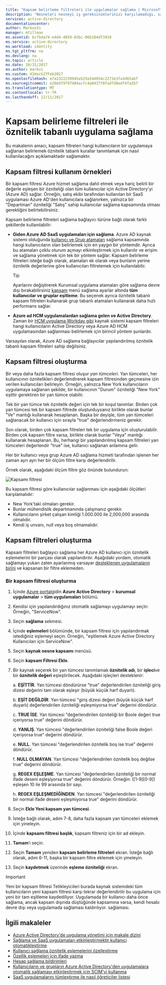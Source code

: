 ```yaml
---
title: "Kapsam belirleme filtreleri ile uygulamalar sağlama | Microsoft Docs"
description: "Nesneleri nesneyi iş gereksinimlerinizi karşılamadığı, sağlanan otomatik kullanıcı sağlamayı destekleyen uygulamalarda önlemek için kapsam filtreleri kullanmayı öğrenin."
services: active-directory
documentationcenter: 
author: MarkusVi
manager: mtillman
ms.assetid: bcfbda74-e4d4-4859-83bc-06b104df3918
ms.service: active-directory
ms.workload: identity
ms.tgt_pltfrm: na
ms.devlang: na
ms.topic: article
ms.date: 10/31/2017
ms.author: markvi
ms.custom: H1Hack27Feb2017
ms.openlocfilehash: e7a2322239945a529a544054c2273e37a3d65abf
ms.sourcegitcommit: e266df9f97d04acfc4a843770fadfd8edf4fa2b7
ms.translationtype: MT
ms.contentlocale: tr-TR
ms.lasthandoff: 12/11/2017
---
```

# <a name="attribute-based-application-provisioning-with-scoping-filters"></a>Kapsam belirleme filtreleri ile öznitelik tabanlı uygulama sağlama
Bu makalenin amacı, kapsam filtreleri hangi kullanıcıların bir uygulamaya sağlanan belirlemek öznitelik tabanlı kurallar tanımlamak için nasıl kullanılacağını açıklamaktadır sağlamaktır.

## <a name="scoping-filter-use-cases"></a>Kapsam filtresi kullanım örnekleri

Bir kapsam filtresi Azure hizmet sağlama dahil etmek veya hariç belirli bir değerle eşleşen bir özniteliği olan tüm kullanıcılar için Active Directory'yi (Azure AD) sağlar. Örneğin, satış ekibi tarafından kullanılan bir SaaS uygulaması Azure AD'den kullanıcılara sağlanırken, yalnızca bir "Departman" özniteliği "Satış" sahip kullanıcılar sağlama kapsamında olması gerektiğini belirtebilirsiniz.

Kapsam belirleme filtreleri sağlama bağlayıcı türüne bağlı olarak farklı şekillerde kullanılabilir:

* **Giden Azure AD SaaS uygulamaları için sağlama**. Azure AD kaynak sistemi olduğunda [kullanıcı ve Grup atamaları](active-directory-coreapps-assign-user-azure-portal.md) sağlama kapsamında hangi kullanıcıların olan belirlemek için en yaygın bir yöntemdir. Ayrıca bu atamaları çoklu oturum açmayı etkinleştirmek için kullanılır ve erişim ve sağlama yönetmek için tek bir yöntem sağlar. Kapsam belirleme filtreleri isteğe bağlı olarak, atamaları ek olarak veya bunların yerine öznitelik değerlerine göre kullanıcıları filtrelemek için kullanılabilir.

    >[!TIP]
    > Ayarlarını değiştirerek Kurumsal uygulama atamaları göre sağlama devre dışı bırakabilirsiniz [kapsam](active-directory-saas-app-provisioning.md#how-do-i-set-up-automatic-provisioning-to-an-application) menü sağlama ayarlar altında **tüm kullanıcılar ve gruplar eşitleme**. Bu seçenek ayrıca öznitelik tabanlı kapsam filtreleri kullanarak grup tabanlı atamaları kullanarak daha hızlı performans sağlar.  

* **Azure ad HCM uygulamalardan sağlama gelen ve Active Directory**. Zaman bir [HCM uygulama Workday gibi](active-directory-saas-workday-tutorial.md) kaynak sistemi kapsam filtreleri hangi kullanıcıların Active Directory veya Azure AD HCM uygulamasından sağlanması belirlemek için birincil yöntem şunlardır.

Varsayılan olarak, Azure AD sağlama bağlayıcılar yapılandırılmış öznitelik tabanlı kapsam filtreleri sahip değilsiniz. 

## <a name="scoping-filter-construction"></a>Kapsam filtresi oluşturma

Bir veya daha fazla kapsam filtresi oluşur *yan tümceleri*. Yan tümceleri, her kullanıcının öznitelikleri değerlendirerek kapsam filtresinden geçmesine izin verilen kullanıcıları belirleyin. Örneğin, yalnızca New York kullanıcıların uygulamaya sağlanan şekilde, bir kullanıcının "Durum" özniteliği "New York" eşittir gerektiren bir yan tümce olabilir. 

Tek bir yan tümce tek öznitelik değeri için tek bir koşul tanımlar. Birden çok yan tümcesi tek bir kapsam filtrede oluşturduysanız birlikte olarak bunlar "Ve" mantığı kullanarak hesaplanan. Başka bir deyişle, tüm yan tümceleri sağlanacak bir kullanıcı için sırayla "true" değerlendirmeniz gerekir.

Son olarak, birden çok kapsam filtreleri tek bir uygulama için oluşturulabilir. Birden çok kapsam filtre varsa, birlikte olarak bunlar "Veya" mantığı kullanarak hesaplanan. Bu, herhangi bir yapılandırılmış kapsam filtreleri yan tümceleri değerlendir "true" ise, kullanıcı sağlanan anlamına gelir.

Her bir kullanıcı veya grup Azure AD sağlama hizmeti tarafından işlenen her zaman ayrı ayrı her bir ölçüm filtre karşı değerlendirilir.

Örnek olarak, aşağıdaki ölçüm filtre göz önünde bulundurun:

![Kapsamı filtresi](./media/active-directory-saas-scoping-filters/scoping-filter.PNG) 

Bu kapsam filtresi göre kullanıcılar sağlanması için aşağıdaki ölçütleri karşılamalıdır:

* New York'taki olmaları gerekir.
* Bunlar mühendislik departmanında çalışmanız gerekir.
* Kullanıcıların şirket çalışan kimliği 1.000.000 ile 2,000,000 arasında olmalıdır.
* Kendi iş unvanı, null veya boş olmamalıdır.

## <a name="create-scoping-filters"></a>Kapsam filtreleri oluşturma
Kapsam filtreleri bağlayıcı sağlama her Azure AD kullanıcı için öznitelik eşlemelerini bir parçası olarak yapılandırılır. Aşağıdaki yordam, otomatik sağlamayı yukarı zaten ayarlanmış varsayar [desteklenen uygulamaların birini](active-directory-saas-tutorial-list.md) ve kapsanan bir filtre eklemeden.

### <a name="create-a-scoping-filter"></a>Bir kapsam filtresi oluşturma
1. İçinde [Azure portal](https://portal.azure.com)gidin **Azure Active Directory** > **kurumsal uygulamalar** > **tüm uygulamaları** bölümü.

2. Kendisi için yapılandırdığınız otomatik sağlamayı uygulamayı seçin: Örneğin, "ServiceNow".

3. Seçin **sağlama** sekmesi.

4. İçinde **eşlemeleri** bölümünde, bir kapsam filtresi için yapılandırmak istediğiniz eşlemeyi seçin: Örneğin, "eşitlemek Azure Active Directory Kullanıcıları için ServiceNow".

5. Seçin **kaynak nesne kapsamı** menüsü.

6. Seçin **kapsam Filtresi Ekle**.

7. Bir kaynak seçerek bir yan tümcesi tanımlamak **öznitelik adı**, bir **işleci**ve bir **öznitelik değeri** eşleştirilecek. Aşağıdaki işleçleri desteklenir:

   a. **EŞİTTİR**. Yan tümcesi döndürürse "true" değerlendirilen özniteliği giriş dizesi değerini tam olarak eşleşir (büyük küçük harf duyarlı).

   b. **EŞİT DEĞİLDİR**. Yan tümcesi "giriş dizesi değeri (büyük küçük harf duyarlı) değerlendirilen özniteliği eşleşmiyorsa true" değerini döndürür.

   c. **TRUE İSE**. Yan tümcesi "değerlendirilen özniteliği bir Boole değeri true içeriyorsa true" değerini döndürür.

   d. **YANLIŞ**. Yan tümcesi "değerlendirilen özniteliği false Boole değeri içeriyorsa true" değerini döndürür.

   e. **NULL**. Yan tümcesi "değerlendirilen öznitelik boş ise true" değerini döndürür.

   f. **NULL OLMAYAN**. Yan tümcesi "değerlendirilen öznitelik boş değilse true" değerini döndürür.

   g. **REGEX EŞLEŞME**. Yan tümcesi "değerlendirilen özniteliği bir normal ifade deseni eşleşiyorsa true" değerini döndürür. Örneğin: ([1-9][0-9]) eşleşen 10 ile 99 arasında bir sayı.

   h. **REGEX EŞLEŞMEDİĞİNDEN**. Yan tümcesi "değerlendirilen özniteliği bir normal ifade deseni eşleşmiyorsa true" değerini döndürür.

8. Seçin **Ekle Yeni kapsam yan tümcesi**.

9. İsteğe bağlı olarak, adım 7-8, daha fazla kapsam yan tümceleri eklemek için yineleyin.

10. İçinde **kapsamı filtresi başlık**, kapsam filtreniz için bir ad ekleyin.

11. **Tamam**’ı seçin.

12. Seçin **Tamam** yeniden **kapsam belirleme filtreleri** ekran. İsteğe bağlı olarak, adım 6-11, başka bir kapsam filtre eklemek için yineleyin.

13. Seçin **kaydetmek** üzerinde **eşleme özniteliği** ekran. 

>[!IMPORTANT] 
> Yeni bir kapsam filtresi Tetikleyicileri burada kaynak sistemdeki tüm kullanıcıların yeni kapsam filtresi karşı tekrar değerlendirilir bu uygulama için yeni bir tam eşitleme kaydediliyor. Uygulamada bir kullanıcı daha önce sağlama, ancak kapsam dışında düştüğünde kapsamına varsa, kendi hesabı devre dışı veya uygulamada sağlaması kaldırılıyor. sağlaması.


## <a name="related-articles"></a>İlgili makaleler
* [Azure Active Directory'de uygulama yönetimi için makale dizini](active-directory-apps-index.md)
* [Sağlama ve SaaS uygulamaları etkinleştirmektir kullanıcı otomatikleştirme](active-directory-saas-app-provisioning.md)
* [Kullanıcı sağlama öznitelik eşlemelerini özelleştirme](active-directory-saas-customizing-attribute-mappings.md)
* [Özellik eşlemeleri için ifade yazma](active-directory-saas-writing-expressions-for-attribute-mappings.md)
* [Hesap sağlama bildirimleri](active-directory-saas-account-provisioning-notifications.md)
* [Kullanıcıların ve grupların Azure Active Directory'den uygulamalara otomatik sağlamayı etkinleştirmek için SCIM'yi kullanma](active-directory-scim-provisioning.md)
* [SaaS uygulamalarını tümleştirme ile nasıl öğreticiler listesi](active-directory-saas-tutorial-list.md)

